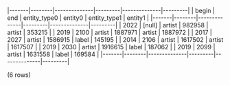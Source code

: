 |-------|--------|--------------|---------|--------------|---------|
| begin |  end   | entity_type0 | entity0 | entity_type1 | entity1 |
|-------|--------|--------------|---------|--------------|---------|
|  2022 | [null] | artist       |  982958 | artist       |  353215 |
|  2019 |   2100 | artist       | 1887971 | artist       | 1887972 |
|  2017 |   2027 | artist       | 1586915 | label        |  145195 |
|  2014 |   2106 | artist       | 1617502 | artist       | 1617507 |
|  2019 |   2030 | artist       | 1916615 | label        |  187062 |
|  2019 |   2099 | artist       | 1631558 | label        |  169584 |
|-------|--------|--------------|---------|--------------|---------|

(6 rows)

